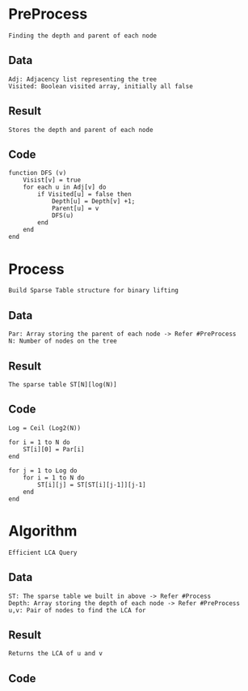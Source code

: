 # PreProcess
    Finding the depth and parent of each node
## Data
    Adj: Adjacency list representing the tree
    Visited: Boolean visited array, initially all false
## Result
    Stores the depth and parent of each node
## Code
```
function DFS (v)
    Visist[v] = true
    for each u in Adj[v] do
        if Visited[u] = false then
            Depth[u] = Depth[v] +1;
            Parent[u] = v
            DFS(u)
        end
    end
end
```


# Process
    Build Sparse Table structure for binary lifting
## Data
    Par: Array storing the parent of each node -> Refer #PreProcess
    N: Number of nodes on the tree
## Result
    The sparse table ST[N][log(N)]
## Code
```
Log = Ceil (Log2(N))

for i = 1 to N do
    ST[i][0] = Par[i]
end

for j = 1 to Log do
    for i = 1 to N do
        ST[i][j] = ST[ST[i][j-1]][j-1]
    end
end
```

# Algorithm
    Efficient LCA Query
## Data
    ST: The sparse table we built in above -> Refer #Process
    Depth: Array storing the depth of each node -> Refer #PreProcess
    u,v: Pair of nodes to find the LCA for
## Result
    Returns the LCA of u and v

## Code